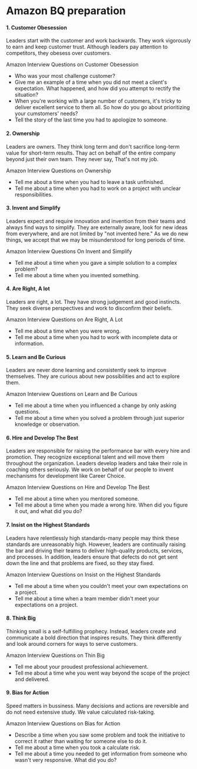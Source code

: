 # Amazon BQ preparation

#### 1. Customer Obesession

Leaders start with the customer and work backwards. They work vigorously to earn and keep customer trust. Although leaders pay attention to competitors, they obesess over customers.



Amazon Interview Questions on Customer Obesession

- Who was your most challenge customer?
- Give me an example of a time when you did not meet a client's expectation. What happened, and how did you attempt to rectify the situation?
- When you're working with a large number of customers, it's tricky to deliver excellent service to them all. So how do you go about prioritizing your cumstomers' needs?
- Tell the story of the last time you had to apologize to someone.

#### 2. Ownership

Leaders are owners. They think long term and don't sacrifice long-term value for short-term results. Thay act on behalf of the entire company beyond just their own team. They never say, That's not my job.



Amazon Interview Questions on Ownership

- Tell me about a time when you had to leave a task unfinished.
- Tell me about a time when you had to work on a project with unclear responsibilities. 

#### 3. Invent and Simplify

Leaders expect and require innovation and invention from their teams and always find ways to simplify. They are externally aware, look for new ideas from everywhere, and are not limited by "not invented here." As we do new things, we accept that we may be misunderstood for long periods of time.



Amazon Interview Questions On Invent and Simplify

- Tell me about a time when you gave a simple solution to a complex problem?
- Tell me about a time when you invented something.

 

#### 4. Are Right, A lot

Leaders are right, a lot. They have strong judgement and good instincts. They seek diverse perspectives and work to disconfirm their beliefs.

Amazon Interview Questions on Are Right, A Lot

- Tell me about a time when you were wrong.
- Tell me about a time when you had to work with incomplete data or information.



#### 5. Learn and Be Curious

Leaders are never done learning and consistently seek to improve themselves. They are curious about new possibilities and act to explore them.



Amazon Interview Questions on Learn and Be Curious

- Tell me about a time when you influenced a change by only asking questions.
- Tell me about a time when you solved a problem through just superior knowledge or observation.



#### 6. Hire and Develop The Best

Leaders are responsible for raising the performance bar with every hire and promotion. They recognize exceptional talent and will move them throughout the organization. Leaders develop leaders and take their role in coaching others seriously. We work on behalf of our people to invent mechanisms for development like Career Choice. 



Amazon Interview Questions on Hire and Develop The Best

- Tell me about a time when you mentored someone.
- Tell me about a time when you made a wrong hire. When did you figure it out, and what did you do?



#### 7. Insist on the Highest Standards

Leaders have relentlessly high standards-many people may think these standards are unreasonably high. However, leaders are continually raising the bar and driving their teams to deliver high-quality products, services, and processes. In addition, leaders ensure that defects do not get sent down the line and that problems are fixed, so they stay fixed.



Amazon Interview Questions on Insist on the Highest Standards

- Tell me about a time when you couldn't meet your own expectations on a project.
- Tell me about a time when a team member didn't meet your expectations on a project.



#### 8. Think Big

Thinking small is a self-fulfilling prophecy. Instead, leaders create and communicate a bold direction that inspires results. They think differently and look around corners for ways to serve customers.



Amazon Interview Questions on Thin Big

- Tell me about your proudest professional achievement.
- Tell me about a time whe you went way beyond the scope of the project and delivered.



#### 9. Bias for Action

Speed matters in bussiness. Many decisions and actions are reversible and do not need extensive study. We value calculated risk-taking.



Amazon Interview Questions on Bias for Action

- Describe a time when you saw some problem and took the initiative to correct it rather than waiting for someone else to do it.
- Tell me about a time when you took a calculate risk.
- Tell me about a time you needed to get information from someone who wasn't very responsive. What did you do?







































































































































































































































































































